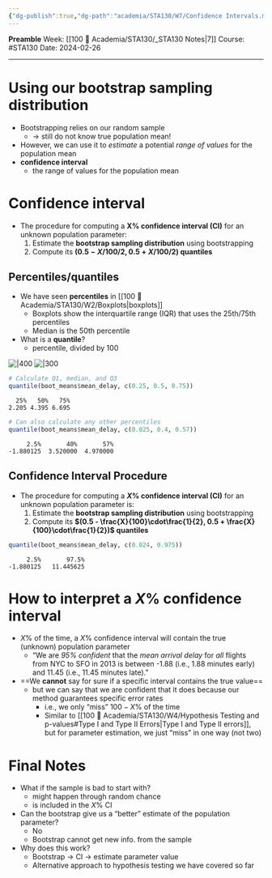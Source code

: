 ```yaml
---
{"dg-publish":true,"dg-path":"academia/STA130/W7/Confidence Intervals.md","permalink":"/academia/sta-130/w7/confidence-intervals/","created":"2024-02-26T14:36:06.679-05:00","updated":"2024-02-26T22:46:59.211-05:00"}
---
```


**Preamble**
Week: [[100 📒 Academia/STA130/_STA130 Notes\|7]]
Course: #STA130
Date: 2024-02-26

---
# Using our bootstrap sampling distribution

- Bootstrapping relies on our random sample
	- → still do not know true population mean!
- However, we can use it to *estimate* a potential *range of values* for the population mean
- **confidence interval**
	- the range of values for the population mean

# Confidence interval

- The procedure for computing a **X% confidence interval (CI)** for an unknown population parameter:
	1. Estimate the **bootstrap sampling distribution** using bootstrapping
	2. Compute its **$(0.5 - X / 100 / 2, 0.5 + X / 100 / 2)$ quantiles**

## Percentiles/quantiles

- We have seen **percentiles** in [[100 📒 Academia/STA130/W2/Boxplots\|boxplots]]
	- Boxplots show the interquartile range (IQR) that uses the 25th/75th percentiles
	- Median is the 50th percentile
- What is a **quantile**?
	- percentile, divided by 100

![|400](https://i.imgur.com/UvkUCrX.png) ![|300](https://i.imgur.com/XQHkK2h.png)



```r
# Calculate Q1, median, and Q3
quantile(boot_means$mean_delay, c(0.25, 0.5, 0.75))
```
```
  25%   50%   75% 
2.205 4.395 6.695
```
```r
# Can also calculate any other percentiles
quantile(boot_means$mean_delay, c(0.025, 0.4, 0.57))
```
```
     2.5%       40%       57% 
-1.880125  3.520000  4.970000
```

## Confidence Interval Procedure

- The procedure for computing a **$X$% confidence interval (CI)** for an unknown population parameter is:
	1. Estimate the **bootstrap sampling distribution** using bootstrapping
	2. Compute its **$(0.5 - \frac{X}{100}\cdot\frac{1}{2}, 0.5 + \frac{X}{100}\cdot\frac{1}{2})$ quantiles**

```r
quantile(boot_means$mean_delay, c(0.024, 0.975))
```
```
     2.5%       97.5%
-1.880125   11.445625
```

# How to interpret a $X\%$ confidence interval

- $X\%$ of the time, a $X\%$ confidence interval will contain the true (unknown) population parameter
	- “We are *95% confident* that the *mean arrival delay* for *all* flights from NYC to SFO in 2013 is between -1.88 (i.e., 1.88 minutes early) and 11.45 (i.e., 11.45 minutes late).”
- ==We **cannot** say for sure if a specific interval contains the true value==
	- but we can say that we are confident that it does because our method guarantees specific error rates
		- i.e., we only “miss” $100-X\%$ of the time
		- Similar to [[100 📒 Academia/STA130/W4/Hypothesis Testing and p-values#Type I and Type II Errors\|Type I and Type II errors]], but for parameter estimation, we just “miss” in one way (not two)

# Final Notes

- What if the sample is bad to start with?
	- might happen through random chance
	- is included in the $X\%$ CI
- Can the bootstrap give us a “better” estimate of the population parameter?
	- No
	- Bootstrap cannot get new info. from the sample
- Why does this work?
	- Bootstrap → CI → estimate parameter value
	- Alternative approach to hypothesis testing we have covered so far